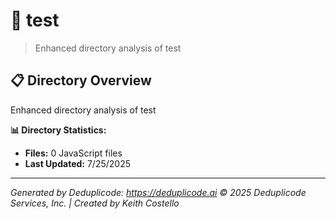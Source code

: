 # 📁 test

> Enhanced directory analysis of test

## 📋 Directory Overview

Enhanced directory analysis of test

**📊 Directory Statistics:**
- **Files:** 0 JavaScript files
- **Last Updated:** 7/25/2025

---

*Generated by Deduplicode: https://deduplicode.ai*
*© 2025 Deduplicode Services, Inc. | Created by Keith Costello*
